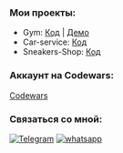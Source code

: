 ### Мои проекты:

- Gym: [Код](https://github.com/Bilal-1309/GYM-Project) | [Демо](https://dashboard.heroku.com/apps/deploy-mern-gym)
- Car-service: [Код](https://github.com/Bilal-1309/CarServices-Project) 
- Sneakers-Shop: [Код](https://github.com/Bilal-1309/Sneakers) 

### Аккаунт на Codewars:

[Codewars](https://www.codewars.com/users/Bilal-1309)

### Связаться со мной:

[![Telegram](https://img.shields.io/badge/Telegram-111111?style=for-the-badge&logo=telegram)](https://t.me/Bilal_1309)
[![whatsapp](https://img.shields.io/badge/WhatsApp-111111?style=for-the-badge&logo=whatsapp)](https://wa.me/79640695179)

